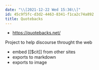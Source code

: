 ```yaml
---
date: "\\[2021-12-22 Wed 15:36\\]"
id: 45c9f5fc-d3d2-4463-8341-f1ca2c74a892
title: Quotebacks
---
```


- <https://quotebacks.net/>

Project to help discourse throught the web

- embed [[$cit]] from other sites
- exports to markdown
- exports to image
